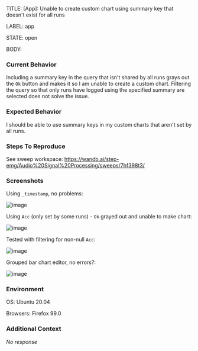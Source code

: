 TITLE:
 [App]: Unable to create custom chart using summary key that doesn't exist for all runs

LABEL:
app

STATE:
open

BODY:
### Current Behavior

Including a summary key in the query that isn't shared by all runs grays out the `Ok` button and makes it so I am unable to create a custom chart. Filtering the query so that only runs have logged using the specified summary are selected does not solve the issue.

### Expected Behavior

I should be able to use summary keys in my custom charts that aren't set by all runs.

### Steps To Reproduce

See sweep workspace: https://wandb.ai/step-emg/Audio%20Signal%20Processing/sweeps/7hf398t3/

### Screenshots

Using `_timestamp`, no problems:

![image](https://user-images.githubusercontent.com/26287286/164350035-7319b7ee-b345-49b8-8c6e-24a7baee0587.png)

Using `Acc` (only set by some runs) - `Ok` grayed out and unable to make chart:

![image](https://user-images.githubusercontent.com/26287286/164350112-3ceecb41-dcc6-44f4-bf56-800d08469df9.png)

Tested with filtering for non-null `Acc`:

![image](https://user-images.githubusercontent.com/26287286/164350239-65709a08-7378-4061-8f15-4b8629df71ae.png)

Grouped bar chart editor, no errors?:

![image](https://user-images.githubusercontent.com/26287286/164346688-bddedd2c-1237-4b76-a861-5ff40ffa81ce.png)

### Environment

OS: Ubuntu 20.04

Browsers: Firefox 99.0


### Additional Context

_No response_

